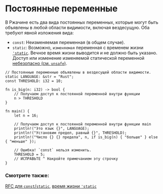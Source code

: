 # Постоянные переменные

В Ржачине есть два вида постоянных переменных, которые могут быть объявлены
в любой области видимости, включая вездесущую. Оба требуют явной изложения вида:

- `const`: Неизменяемая переменная (в общем случае).
- `static`: Возможно, `изменяемая` переменная с временем жизни [`'static`](../scope/lifetime/static_lifetime.md). Вечное время жизни выводится и не должно быть указано. Доступ или изменение изменяемой статической переменной [небезопасно (см. `unsafe`)](../unsafe.md).

```rust,editable,ignore,mdbook-runnable
// Постоянные переменные объявлены в вездесущей области видимости.
static LANGUAGE: &str = "Rust";
const THRESHOLD: i32 = 10;

fn is_big(n: i32) -> bool {
    // Получаем доступ к постоянной переменной внутри функции
    n > THRESHOLD
}

fn main() {
    let n = 16;

    // Получаем доступ к постоянной переменной внутри функции main
    println!("Это язык {}", LANGUAGE);
    println!("Установим предел, равный {}", THRESHOLD);
    println!("Число {} {} предела", n, if is_big(n) { "больше" } else { "меньше" });

    // Ошибка! `const` нельзя изменить.
    THRESHOLD = 5;
    // ИСПРАВЬТЕ ^ Накройте примечанием эту строчку
}
```

### Смотрите также:

[RFC для `const`/`static`](https://github.com/rust-lang/rfcs/blob/master/text/0246-const-vs-static.md),
[время жизни `'static`](../scope/lifetime/static_lifetime.md)
